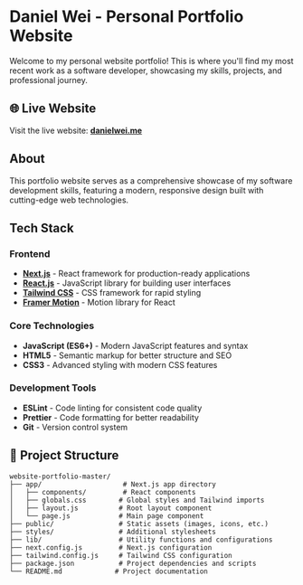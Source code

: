 # Daniel Wei - Personal Portfolio Website

Welcome to my personal website portfolio! This is where you'll find my most recent work as a software developer, showcasing my skills, projects, and professional journey.

## 🌐 Live Website

Visit the live website: **[danielwei.me](https://www.danielwei.me)**

## About

This portfolio website serves as a comprehensive showcase of my software development skills, featuring a modern, responsive design built with cutting-edge web technologies.


## Tech Stack

### Frontend
- **[Next.js](https://nextjs.org)** - React framework for production-ready applications
- **[React.js](https://reactjs.org)** - JavaScript library for building user interfaces
- **[Tailwind CSS](https://tailwindcss.com)** - CSS framework for rapid styling
- **[Framer Motion](https://www.framer.com/motion/)** - Motion library for React

### Core Technologies
- **JavaScript (ES6+)** - Modern JavaScript features and syntax
- **HTML5** - Semantic markup for better structure and SEO
- **CSS3** - Advanced styling with modern CSS features

### Development Tools
- **ESLint** - Code linting for consistent code quality
- **Prettier** - Code formatting for better readability
- **Git** - Version control system

## 📁 Project Structure

```
website-portfolio-master/
├── app/                    # Next.js app directory
│   ├── components/         # React components
│   ├── globals.css        # Global styles and Tailwind imports
│   ├── layout.js          # Root layout component
│   └── page.js            # Main page component
├── public/                # Static assets (images, icons, etc.)
├── styles/                # Additional stylesheets
├── lib/                   # Utility functions and configurations
├── next.config.js         # Next.js configuration
├── tailwind.config.js     # Tailwind CSS configuration
├── package.json           # Project dependencies and scripts
└── README.md             # Project documentation
```
